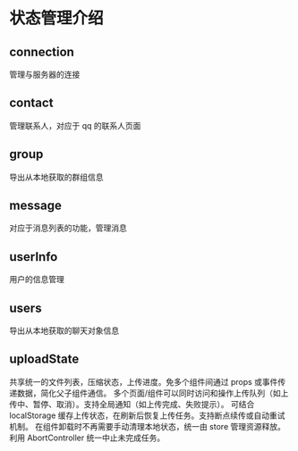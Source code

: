 # 状态管理介绍

## connection

管理与服务器的连接

## contact

管理联系人，对应于 qq 的联系人页面

## group

导出从本地获取的群组信息

## message

对应于消息列表的功能，管理消息

## userInfo

用户的信息管理

## users

导出从本地获取的聊天对象信息

## uploadState

共享统一的文件列表，压缩状态，上传进度。免多个组件间通过 props 或事件传递数据，简化父子组件通信。
多个页面/组件可以同时访问和操作上传队列（如上传中、暂停、取消）。支持全局通知（如上传完成、失败提示）。
可结合 localStorage 缓存上传状态，在刷新后恢复上传任务。支持断点续传或自动重试机制。
在组件卸载时不再需要手动清理本地状态，统一由 store 管理资源释放。
利用 AbortController 统一中止未完成任务。
